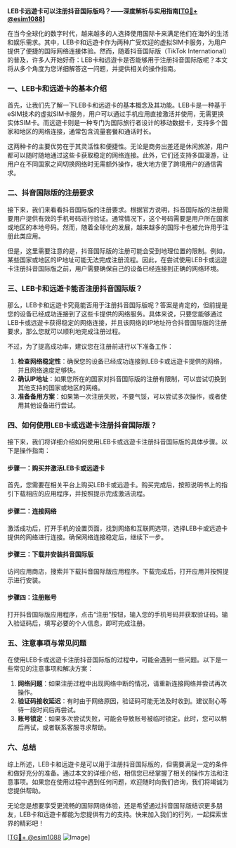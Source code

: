 **LEB卡远遊卡可以注册抖音国际版吗？——深度解析与实用指南[[TG💪+ @esim1088](https://t.me/s/esim1088)]**

在当今全球化的数字时代，越来越多的人选择使用国际卡来满足他们在海外的生活和娱乐需求。其中，LEB卡和远遊卡作为两种广受欢迎的虚拟SIM卡服务，为用户提供了便捷的国际网络连接体验。然而，随着抖音国际版（TikTok International）的普及，许多人开始好奇：LEB卡和远遊卡是否能够用于注册抖音国际版呢？本文将从多个角度为您详细解答这一问题，并提供相关的操作指南。

### 一、LEB卡和远遊卡的基本介绍

首先，让我们先了解一下LEB卡和远遊卡的基本概念及其功能。LEB卡是一种基于eSIM技术的虚拟SIM卡服务，用户可以通过手机应用直接激活并使用，无需更换实体SIM卡。而远遊卡则是一种专门为国际旅行者设计的移动数据卡，支持多个国家和地区的网络连接，通常包含流量套餐和通话时长。

这两种卡的主要优势在于其灵活性和便捷性。无论是商务出差还是休闲旅游，用户都可以随时随地通过这些卡获取稳定的网络连接。此外，它们还支持多国漫游，让用户在不同国家之间切换网络时无需额外操作，极大地方便了跨境用户的通信需求。

### 二、抖音国际版的注册要求

接下来，我们来看看抖音国际版的注册要求。根据官方说明，抖音国际版的注册需要用户提供有效的手机号码进行验证。通常情况下，这个号码需要是用户所在国家或地区的本地号码。然而，随着全球化的发展，越来越多的国际卡也被允许用于注册此类应用。

但是，这里需要注意的是，抖音国际版的注册可能会受到地理位置的限制。例如，某些国家或地区的IP地址可能无法完成注册流程。因此，在尝试使用LEB卡或远遊卡注册抖音国际版之前，用户需要确保自己的设备已经连接到正确的网络环境。

### 三、LEB卡和远遊卡能否注册抖音国际版？

那么，LEB卡和远遊卡究竟能否用于注册抖音国际版呢？答案是肯定的，但前提是您的设备已经成功连接到了这些卡提供的网络服务。具体来说，只要您能够通过LEB卡或远遊卡获得稳定的网络连接，并且该网络的IP地址符合抖音国际版的注册要求，那么您就可以顺利地完成注册过程。

不过，为了提高成功率，建议您在注册前进行以下准备工作：

1. **检查网络稳定性**：确保您的设备已经成功连接到LEB卡或远遊卡提供的网络，并且网络速度足够快。
2. **确认IP地址**：如果您所在的国家对抖音国际版的注册有限制，可以尝试切换到其他支持的国家或地区的网络。
3. **准备备用方案**：如果第一次注册失败，不要气馁，可以尝试多次操作，或者使用其他设备进行尝试。

### 四、如何使用LEB卡或远遊卡注册抖音国际版？

接下来，我们将详细介绍如何使用LEB卡或远遊卡注册抖音国际版的具体步骤。以下是操作指南：

#### 步骤一：购买并激活LEB卡或远遊卡
首先，您需要在相关平台上购买LEB卡或远遊卡。购买完成后，按照说明书上的指引下载相应的应用程序，并按照提示完成激活流程。

#### 步骤二：连接网络
激活成功后，打开手机的设置页面，找到网络和互联网选项，选择LEB卡或远遊卡提供的网络进行连接。确保网络连接稳定后，继续下一步。

#### 步骤三：下载并安装抖音国际版
访问应用商店，搜索并下载抖音国际版应用程序。下载完成后，打开应用并按照提示进行安装。

#### 步骤四：注册账号
打开抖音国际版应用程序，点击“注册”按钮，输入您的手机号码并获取验证码。输入验证码后，填写必要的个人信息，即可完成注册。

### 五、注意事项与常见问题

在使用LEB卡或远遊卡注册抖音国际版的过程中，可能会遇到一些问题。以下是一些常见的注意事项和解决方案：

1. **网络问题**：如果注册过程中出现网络中断的情况，请重新连接网络并尝试再次操作。
2. **验证码接收延迟**：有时由于网络原因，验证码可能无法及时收到。建议耐心等待一段时间后再尝试。
3. **账号锁定**：如果多次尝试失败，可能会导致账号被临时锁定。此时，您可以稍后再试，或者联系客服寻求帮助。

### 六、总结

综上所述，LEB卡和远遊卡是可以用于注册抖音国际版的，但需要满足一定的条件和做好充分的准备。通过本文的详细介绍，相信您已经掌握了相关的操作方法和注意事项。如果您在使用过程中遇到任何问题，欢迎随时向我们咨询，我们将竭诚为您提供帮助。

无论您是想要享受更流畅的国际网络体验，还是希望通过抖音国际版结识更多朋友，LEB卡和远遊卡都能为您提供有力的支持。快来加入我们的行列，一起探索世界的精彩吧！

[[TG💪+ @esim1088](https://t.me/s/esim1088) ![Image](https://i.postimg.cc/4NQfJmqS/Snipaste-2025-05-13-00-14-12.png)]
